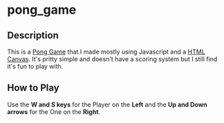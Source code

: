 # pong_game
## Description
This is a [Pong Game](https://en.wikipedia.org/wiki/Pong) that I made mostly using Javascript and a [HTML Canvas](https://www.w3schools.com/html/html5_canvas.asp). It's pritty simple and doesn't have a scoring system but I still find it's fun to play with.
## How to Play
Use the **W and S keys** for the Player on the **Left** and the **Up and Down arrows** for the One on the **Right**.
